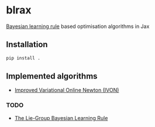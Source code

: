 # blrax
[Bayesian learning rule](https://arxiv.org/abs/2107.04562) based optimisation algorithms in Jax

## Installation
```bash
pip install .
```

## Implemented algorithms
* [Improved Variational Online Newton (IVON)](https://github.com/team-approx-bayes/ivon)

### TODO
* [The Lie-Group Bayesian Learning Rule](https://github.com/team-approx-bayes/liegroups)
